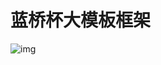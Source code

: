 # 蓝桥杯大模板框架
![img](https://img2023.cnblogs.com/blog/3583913/202502/3583913-20250218233323783-2046908615.png)

```cpp

```